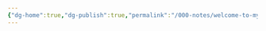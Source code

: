 ```yaml
---
{"dg-home":true,"dg-publish":true,"permalink":"/000-notes/welcome-to-my-garden/","tags":["gardenEntry"],"dgPassFrontmatter":true}
---
```


